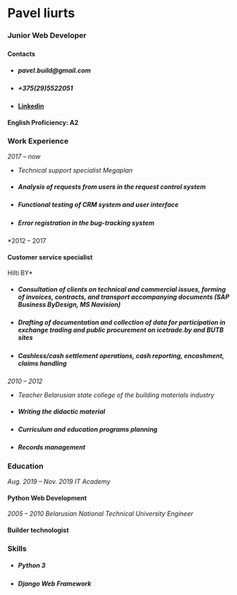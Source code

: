 <h1>Pavel liurts</h1>
<h3>Junior Web Developer<h3>
<h4>Contacts<h4>

- <h5>pavel.build@gmail.com</h5>
- <h5>+375(29)5522051</h5>
- [Linkedin](https://www.linkedin.com/in/pavel-liurts/)

<h4>English Proficiency: A2</h4>

<h3>Work Experience </h3>

*2017 – now*
- *Technical support specialist*
*Megaplan*

- <h5>Analysis of requests from users in the request control system</h5>
- <h5>Functional testing of CRM system and user interface</h5>
- <h5>Error registration in the bug-tracking system</h5>

*2012 – 2017
<h4>Customer service specialist</h4>
Hilti BY*

- <h5>Consultation of clients on technical and commercial issues, forming of invoices, contracts, and transport accompanying documents (SAP Business ByDesign, MS Navision)</h5>
- <h5>Drafting of documentation and collection of data for participation in exchange trading and public procurement on icetrade.by and BUTB sites</h5>
- <h5>Cashless/cash settlement operations, cash reporting, encashment, claims handling</h5>

*2010 – 2012*
- *Teacher*
*Belarusian state college of the building materials industry*

- <h5>Writing the didactic material</h5>
- <h5>Curriculum and education programs planning</h5>
- <h5>Records management</h5>

<h3>Education</h3>

*Aug. 2019 – Nov. 2019
IT Academy*
<h4>Python Web Development</h4>

*2005 – 2010
Belarusian National Technical University Engineer*
<h4>Builder technologist</h4>

<h3>Skills</h3>

- <h5>Python 3</h5>
- <h5>Django Web Framework</h5>